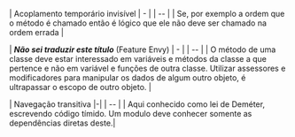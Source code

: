 
| Acoplamento temporário invisível | - |
| -- |
| Se, por exemplo a ordem que o método é chamado então é lógico que ele não deve ser chamado na ordem errada |

| ***Não sei traduzir este título*** (Feature Envy) | - |
| -- |
| O método de uma classe deve estar interessado em variáveis e métodos da classe a que pertence e não em variável e funções de outra classe. Utilizar assessores e modificadores para manipular os dados de algum outro objeto, é ultrapassar o escopo de outro objeto. |

| Navegação transitiva |-|
| -- |
| Aqui conhecido como lei de Deméter, escrevendo código tímido. Um modulo deve conhecer somente as dependências diretas deste.|